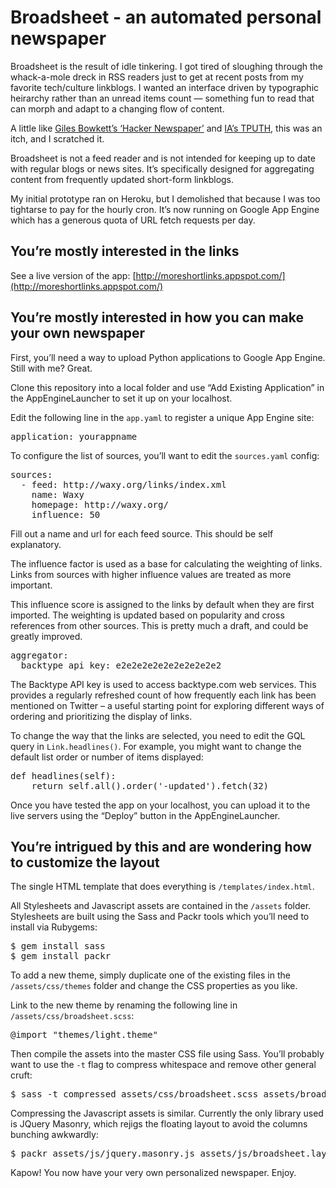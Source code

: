 Broadsheet - an automated personal newspaper 
============================================

Broadsheet is the result of idle tinkering. I got tired of sloughing through the whack-a-mole dreck in RSS readers just to get at recent posts from my favorite tech/culture linkblogs. I wanted an interface driven by typographic heirarchy rather than an unread items count — something fun to read that can morph and adapt to a changing flow of content.

A little like [Giles Bowkett’s ‘Hacker Newspaper’](http://gilesbowkett.blogspot.com/2009/04/miniapp-hacker-newspaper.html) and [IA’s TPUTH](http://www.tputh.com), this was an itch, and I scratched it.

Broadsheet is not a feed reader and is not intended for keeping up to date with regular blogs or news sites. It’s specifically designed for aggregating content from frequently updated short-form linkblogs.

My initial prototype ran on Heroku, but I demolished that because I was too tightarse to pay for the hourly cron. It’s now running on Google App Engine which has a generous quota of URL fetch requests per day.

You’re mostly interested in the links
-------------------------------------

See a live version of the app: [http://moreshortlinks.appspot.com/](http://moreshortlinks.appspot.com/)

You’re mostly interested in how you can make your own newspaper
---------------------------------------------------------------

First, you’ll need a way to upload Python applications to Google App Engine. Still with me? Great.

Clone this repository into a local folder and use “Add Existing Application” in the AppEngineLauncher to set it up on your localhost.

Edit the following line in the <code>app.yaml</code> to register a unique App Engine site:

<pre>application: yourappname</pre>

To configure the list of sources, you’ll want to edit the <code>sources.yaml</code> config:

<pre>sources:
  - feed: http://waxy.org/links/index.xml
    name: Waxy
    homepage: http://waxy.org/
    influence: 50</pre>

Fill out a name and url for each feed source. This should be self explanatory.

The influence factor is used as a base for calculating the weighting of links. Links from sources with higher influence values are treated as more important.

This influence score is assigned to the links by default when they are first imported. The weighting is updated based on popularity and cross references from other sources. This is pretty much a draft, and could be greatly improved.

<pre>aggregator:
  backtype_api_key: e2e2e2e2e2e2e2e2e2e2</pre>

The Backtype API key is used to access backtype.com web services. This provides a regularly refreshed count of how frequently each link has been mentioned on Twitter – a useful starting point for exploring different ways of ordering and prioritizing the display of links.

To change the way that the links are selected, you need to edit the GQL query in <code>Link.headlines()</code>. For example, you might want to change the default list order or number of items displayed:

<pre>def headlines(self):
    return self.all().order('-updated').fetch(32)</pre>

Once you have tested the app on your localhost, you can upload it to the live servers using the “Deploy” button in the AppEngineLauncher.

You’re intrigued by this and are wondering how to customize the layout
----------------------------------------------------------------------

The single HTML template that does everything is <code>/templates/index.html</code>.

All Stylesheets and Javascript assets are contained in the <code>/assets</code> folder. Stylesheets are built using the Sass and Packr tools which you’ll need to install via Rubygems:

<pre>$ gem install sass
$ gem install packr</pre>

To add a new theme, simply duplicate one of the existing files in the <code>/assets/css/themes</code> folder and change the CSS properties as you like.

Link to the new theme by renaming the following line in <code>/assets/css/broadsheet.scss</code>:

<pre>@import "themes/light.theme"</pre>

Then compile the assets into the master CSS file using Sass. You’ll probably want to use the <code>-t</code> flag to compress whitespace and remove other general cruft:

<pre>$ sass -t compressed assets/css/broadsheet.scss assets/broadsheet.css</pre>

Compressing the Javascript assets is similar. Currently the only library used is JQuery Masonry, which rejigs the floating layout to avoid the columns bunching awkwardly:

<pre>$ packr assets/js/jquery.masonry.js assets/js/broadsheet.layout.js > assets/broadsheet.js</pre>

Kapow! You now have your very own personalized newspaper. Enjoy.